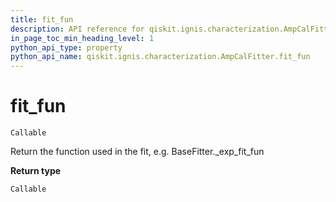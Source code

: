 ```yaml
---
title: fit_fun
description: API reference for qiskit.ignis.characterization.AmpCalFitter.fit_fun
in_page_toc_min_heading_level: 1
python_api_type: property
python_api_name: qiskit.ignis.characterization.AmpCalFitter.fit_fun
---
```


# fit\_fun

<span id="qiskit.ignis.characterization.AmpCalFitter.fit_fun" />

`Callable`

Return the function used in the fit, e.g. BaseFitter.\_exp\_fit\_fun

**Return type**

`Callable`

